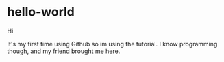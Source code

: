 # hello-world

Hi

It's my first time using Github so im using the tutorial.
I know programming though, and my friend brought me here.
